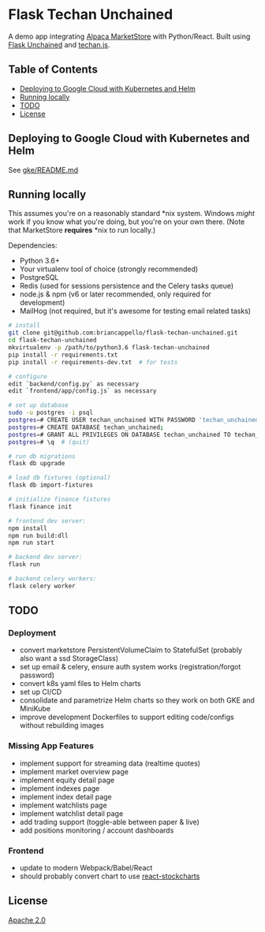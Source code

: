 # Flask Techan Unchained

A demo app integrating [Alpaca MarketStore](https://github.com/alpacahq/marketstore) with Python/React. Built using [Flask Unchained](https://github.com/briancappello/flask-unchained) and [techan.js](http://techanjs.org/).

## Table of Contents

* [Deploying to Google Cloud with Kubernetes and Helm](https://github.com/briancappello/flask-techan-unchained#deploying-to-google-cloud-with-kubernetes-and-helm)
* [Running locally](https://github.com/briancappello/flask-techan-unchained#running-locally)
* [TODO](https://github.com/briancappello/flask-techan-unchained#todo)
* [License](https://github.com/briancappello/flask-techan-unchained#license)

## Deploying to Google Cloud with Kubernetes and Helm

See [gke/README.md](https://github.com/briancappello/flask-techan-unchained/blob/master/gke/README.md)

## Running locally

This assumes you're on a reasonably standard \*nix system. Windows *might* work if you know what you're doing, but you're on your own there. (Note that MarketStore **requires** \*nix to run locally.)

Dependencies:

- Python 3.6+
- Your virtualenv tool of choice (strongly recommended)
- PostgreSQL
- Redis (used for sessions persistence and the Celery tasks queue)
- node.js & npm (v6 or later recommended, only required for development)
- MailHog (not required, but it's awesome for testing email related tasks)

```bash
# install
git clone git@github.com:briancappello/flask-techan-unchained.git
cd flask-techan-unchained
mkvirtualenv -p /path/to/python3.6 flask-techan-unchained
pip install -r requirements.txt
pip install -r requirements-dev.txt  # for tests

# configure
edit `backend/config.py` as necessary
edit `frontend/app/config.js` as necessary

# set up database
sudo -u postgres -i psql
postgres=# CREATE USER techan_unchained WITH PASSWORD 'techan_unchained';
postgres=# CREATE DATABASE techan_unchained;
postgres=# GRANT ALL PRIVILEGES ON DATABASE techan_unchained TO techan_unchained;
postgres=# \q  # (quit)

# run db migrations
flask db upgrade

# load db fixtures (optional)
flask db import-fixtures

# initialize finance fixtures
flask finance init

# frontend dev server:
npm install
npm run build:dll
npm run start

# backend dev server:
flask run

# backend celery workers:
flask celery worker
```

## TODO

### Deployment

- convert marketstore PersistentVolumeClaim to StatefulSet (probably also want a ssd StorageClass)
- set up email & celery, ensure auth system works (registration/forgot password)
- convert k8s yaml files to Helm charts
- set up CI/CD
- consolidate and parametrize Helm charts so they work on both GKE and MiniKube
- improve development Dockerfiles to support editing code/configs without rebuilding images

### Missing App Features

- implement support for streaming data (realtime quotes)
- implement market overview page
- implement equity detail page
- implement indexes page
- implement index detail page
- implement watchlists page
- implement watchlist detail page
- add trading support (toggle-able between paper & live)
- add positions monitoring / account dashboards

### Frontend

- update to modern Webpack/Babel/React
- should probably convert chart to use [react-stockcharts](https://github.com/rrag/react-stockcharts)

## License

[Apache 2.0](https://github.com/briancappello/flask-techan-unchained/blob/master/LICENSE)
